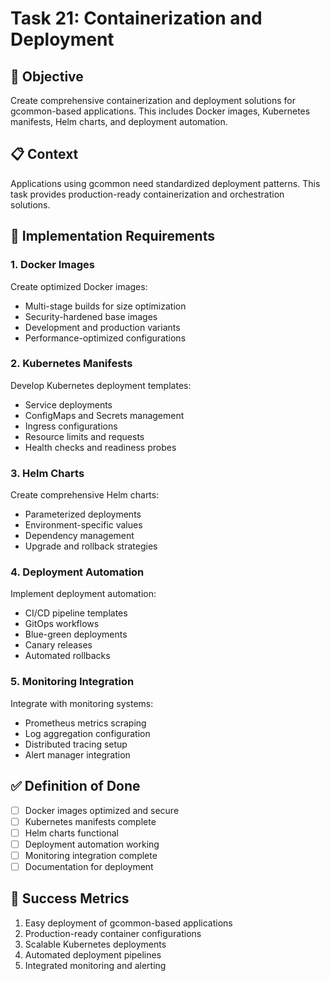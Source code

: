 <!-- file: tasks/21-containerization-deployment.md -->
<!-- version: 1.0.0 -->
<!-- guid: w1x1y1z1-u1v1-4w4x-8s8t-123456789uvw -->

# Task 21: Containerization and Deployment

## 🎯 Objective

Create comprehensive containerization and deployment solutions for gcommon-based
applications. This includes Docker images, Kubernetes manifests, Helm charts,
and deployment automation.

## 📋 Context

Applications using gcommon need standardized deployment patterns. This task
provides production-ready containerization and orchestration solutions.

## 🔧 Implementation Requirements

### 1. Docker Images

Create optimized Docker images:

- Multi-stage builds for size optimization
- Security-hardened base images
- Development and production variants
- Performance-optimized configurations

### 2. Kubernetes Manifests

Develop Kubernetes deployment templates:

- Service deployments
- ConfigMaps and Secrets management
- Ingress configurations
- Resource limits and requests
- Health checks and readiness probes

### 3. Helm Charts

Create comprehensive Helm charts:

- Parameterized deployments
- Environment-specific values
- Dependency management
- Upgrade and rollback strategies

### 4. Deployment Automation

Implement deployment automation:

- CI/CD pipeline templates
- GitOps workflows
- Blue-green deployments
- Canary releases
- Automated rollbacks

### 5. Monitoring Integration

Integrate with monitoring systems:

- Prometheus metrics scraping
- Log aggregation configuration
- Distributed tracing setup
- Alert manager integration

## ✅ Definition of Done

- [ ] Docker images optimized and secure
- [ ] Kubernetes manifests complete
- [ ] Helm charts functional
- [ ] Deployment automation working
- [ ] Monitoring integration complete
- [ ] Documentation for deployment

## 🎯 Success Metrics

1. Easy deployment of gcommon-based applications
2. Production-ready container configurations
3. Scalable Kubernetes deployments
4. Automated deployment pipelines
5. Integrated monitoring and alerting
